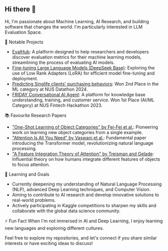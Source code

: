 ## Hi there 👋

Hi, I'm passionate about Machine Learning, AI Research, and building software that changes the world. I'm particularly interested in LLM Evaluation Space.

💼 Notable Projects
- [EvalHub](https://github.com/ryantzr1/evalhub): A platform designed to help researchers and developers discover evaluation metrics for their machine learning models, streamlining the process of evaluating AI models.
- [Fine-tuning Large Language Models (DeepSeek Base)](https://github.com/ryantzr1/fine-tuning-llm): Exploring the use of Low Rank Adapters (LoRA) for efficient model fine-tuning and deployment.
- [Predicting Singlife clients' purchasing behaviors](https://github.com/ryantzr1/NUS-Datathon-2024): Won 2nd Place in the ML category at NUS Datathon 2024.
- [FRIDAY Conversational AI Agent](https://github.com/ryantzr1/FRIDAY-1): A platform for knowledge base understanding, training, and customer service. Won 1st Place (AI/ML Category) at NUS Fintech Hackathon 2023.

📚 Favourite Research Papers
- ["One-Shot Learning of Object Categories" by Fei-Fei et al.](http://vision.stanford.edu/documents/Fei-FeiFergusPerona2006.pdf): Pioneering work on learning new object categories from a single example.
- ["Attention Is All You Need" by Vaswani et al.](https://arxiv.org/abs/1706.03762): Fundamental paper introducing the Transformer model, revolutionizing natural language processing.
- ["A Feature Integration Theory of Attention" by Treisman and Gelade](https://www.sciencedirect.com/science/article/abs/pii/0010028580900055): Influential theory on how humans integrate different features of objects to focus attention.

🌱 Learning and Goals
- Currently deepening my understanding of Natural Language Processing (NLP), advanced Deep Learning techniques, and Computer Vision.
- Aiming to contribute to AI research and develop innovative solutions to real-world problems.
- Actively participating in Kaggle competitions to sharpen my skills and collaborate with the global data science community.

⚡ Fun Fact
When I'm not immersed in AI and Deep Learning, I enjoy learning new languages and exploring different cultures.

Feel free to explore my repositories, and let's connect if you share similar interests or have exciting ideas to discuss!
